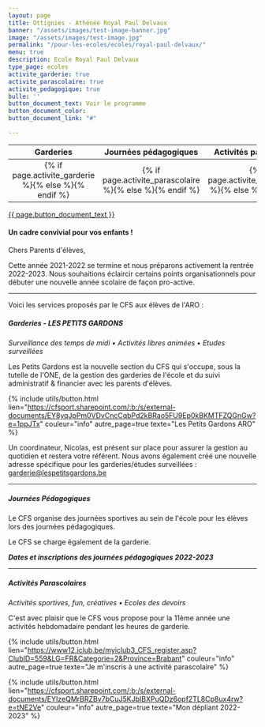 ```yaml
---
layout: page
title: Ottignies - Athénée Royal Paul Delvaux
banner: "/assets/images/test-image-banner.jpg"
image: "/assets/images/test-image.jpg"
permalink: "/pour-les-ecoles/ecoles/royal-paul-delvaux/"
menu: true
description: Ecole Royal Paul Delvaux
type_page: ecoles
activite_garderie: true
activite_parascolaire: true
activite_pedagogique: true
bulle: ''
button_document_text: Voir le programme
button_document_color: 
button_document_link: "#"

---
```

<table class="table table-striped mt-4 mb-4">
<thead>
<tr>
<th scope="col" style="width:33%"><center>Garderies</center></th>
<th scope="col" style="width:33%"><center>Journées pédagogiques</center></th>
<th scope="col" style="width:33%"><center>Activités parascolaires</center></th>
</tr>
</thead>
<tbody>
<tr>
<td><center>{% if page.activite_garderie %}<i class="fa fa-check-circle-o text-success fa-2x"></i>{% else %}<i class="fa fa-times-circle-o text-danger fa-2x"></i>{% endif %}</center></td>
<td><center>{% if page.activite_parascolaire %}<i class="fa fa-check-circle-o text-success fa-2x"></i>{% else %}<i class="fa fa-times-circle-o text-danger fa-2x"></i>{% endif %}</center></td>
<td><center>{% if page.activite_pedagogique %}<i class="fa fa-check-circle-o text-success fa-2x"></i>{% else %}<i class="fa fa-times-circle-o text-danger fa-2x"></i>{% endif %}</center></td>
</tr>
</tbody>
</table>

<div class="d-flex justify-content-center mb-3">
<a href="{{ page.button_document_link}}" class="btn btn-info-filled" target="_blank">{{  page.button_document_text }}</a>
</div>

#### **Un cadre convivial pour vos enfants !**

Chers Parents d'élèves,

Cette année 2021-2022 se termine et nous préparons activement la rentrée 2022-2023.
Nous souhaitions éclaircir certains points organisationnels pour débuter une nouvelle année scolaire de façon pro-active.

---

Voici les services proposés par le CFS aux élèves de l'ARO :

##### **Garderies - LES PETITS GARDONS**

_Surveillance des temps de midi • Activités libres animées • Etudes surveillées_

Les Petits Gardons est la nouvelle section du CFS qui s'occupe, sous la tutelle de l'ONE, de la gestion des garderies de l'école et du suivi administratif & financier avec les parents d'élèves.

{% include utils/button.html
    lien="https://cfsport.sharepoint.com/:b:/s/external-documents/EY8yqJpPm0VDvCncCqbPd2kBRao5FU9Ep0kBKMTFZQGnGw?e=1ppJTx"
    couleur="info"
    autre_page=true
    texte="Les Petits Gardons ARO"
%}

Un coordinateur, Nicolas, est présent sur place pour assurer la gestion au quotidien et restera votre référent. Nous avons également créé une nouvelle adresse spécifique pour les garderies/études surveillées : <a href="mailto:garderie@lespetitsgardons.be">garderie@lespetitsgardons.be</a> 

---

##### **Journées Pédagogiques**

Le CFS organise des journées sportives au sein de l'école pour les élèves lors des journées pédagogiques.

Le CFS se charge également de la garderie.

**_Dates et inscriptions des journées pédagogiques 2022-2023_**

---

##### **Activités Parascolaires**

_Activités sportives, fun, créatives • Ecoles des devoirs_

C'est avec plaisir que le CFS vous propose pour la 11ème année une activités hebdomadaire pendant les heures de garderie.

{% include utils/button.html
    lien="https://www12.iclub.be/myiclub3_CFS_register.asp?ClubID=559&LG=FR&Categorie=2&Province=Brabant"
    couleur="info"
    autre_page=true
    texte="Je m'inscris à une activité parascolaire"
%}

{% include utils/button.html
    lien="https://cfsport.sharepoint.com/:b:/s/external-documents/EYIzeQMrBRZBv7bCuJ5KJbIBXPuQDz6opf2TL8Cp8ux4rw?e=tNE2Ve"
    couleur="info"
    autre_page=true
    texte="Mon dépliant 2022-2023"
%}